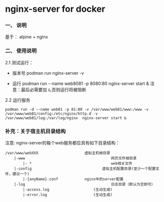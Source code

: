 # nginx-server for docker


### 一、 说明

基于： alpine + nginx


### 二、 使用说明

2.1 测试运行：

* 版本号
podman run nginx-server -v

* 运行
podman run --name web8081 -p 8080:80 nginx-server start &
注意：最后必需要加 `&`,否则运行将被阻断


2.2 运行服务
```
podman run -d --name web81 -p 81:80 -v /var/www/web81/www:/www -v /var/www/web81/config:/etc/nginx/http.d -v /var/www/web81/log:/var/log/nginx  nginx-server start &
```

### 补充：关于宿主机目录结构
注意: nginx-server的每个web服务都应具有如下目录结构：
```
/var/www/webXXX						虚拟主机根目录
	|-www										网页文件根目录
		|- * 									web相关文件
	|-config								虚拟主机配置目录(至少一个配置文件，建议一个)
		|-{anyName}.conf			nginx中的server配置
	|-log										日志目录（默认为空即可）
		|-access.log 					(生动生成)
		|-error.log 					(生动生成)

```


